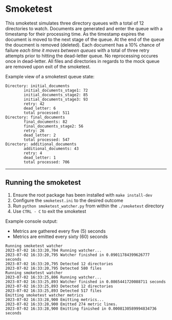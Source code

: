 # Smoketest

This smoketest simulates three directory queues with a total of 12 directories
to watch. Documents are generated and enter the queue with a timestamp for their
processing time. As the timestamp expires the document is moved to the next
stage of the queue. At the end of the queue the doucment is removed (deleted).
Each document has a 10% chance of failure *each time it moves between queues*
with a total of three retry attempts prior to hitting the dead-letter queue. No
reprocessing occures once in dead-letter. All files and directories in regards
to the mock queue are removed upon exit of the smoketest.

Example view of a smoketest queue state:

```console
Directory: initial_documents
        initial_documents_stage1: 72
        initial_documents_stage2: 85
        initial_documents_stage3: 93
        retry: 42
        dead_letter: 6
        total processed: 511
Directory: final_documents
        final_documents: 82
        final_documents_stage2: 56
        retry: 26
        dead_letter: 2
        total processed: 547
Directory: additional_documents
        additional_documents: 43
        retry: 4
        dead_letter: 1
        total processed: 706
```

---

## Running the smoketest

1. Ensure the root package has been installed with `make install-dev`
2. Configure the `smoketest.ini` to the desired outcome
3. Run `python smoketest_watcher.py` from within the `./smoketest` directory
4. Use `CTRL - C` to exit the smoketest


Example console output:

- Metrics are gathered every five (5) seconds
- Metrics are emitted every sixty (60) seconds

```console
Running smoketest watcher
2023-07-02 16:33:20,704 Running watcher...
2023-07-02 16:33:20,795 Watcher finished in 0.09011784399626777 seconds
2023-07-02 16:33:20,795 Detected 12 directories
2023-07-02 16:33:20,795 Detected 580 files
Running smoketest watcher
2023-07-02 16:33:25,806 Running watcher...
2023-07-02 16:33:25,893 Watcher finished in 0.0865441720088711 seconds
2023-07-02 16:33:25,893 Detected 12 directories
2023-07-02 16:33:25,893 Detected 517 files
Emitting smoketest watcher metrics
2023-07-02 16:33:28,900 Emitting metrics...
2023-07-02 16:33:28,900 Emitted 274 metric lines.
2023-07-02 16:33:28,900 Emitting finished in 0.0008130589994834736 seconds
```
